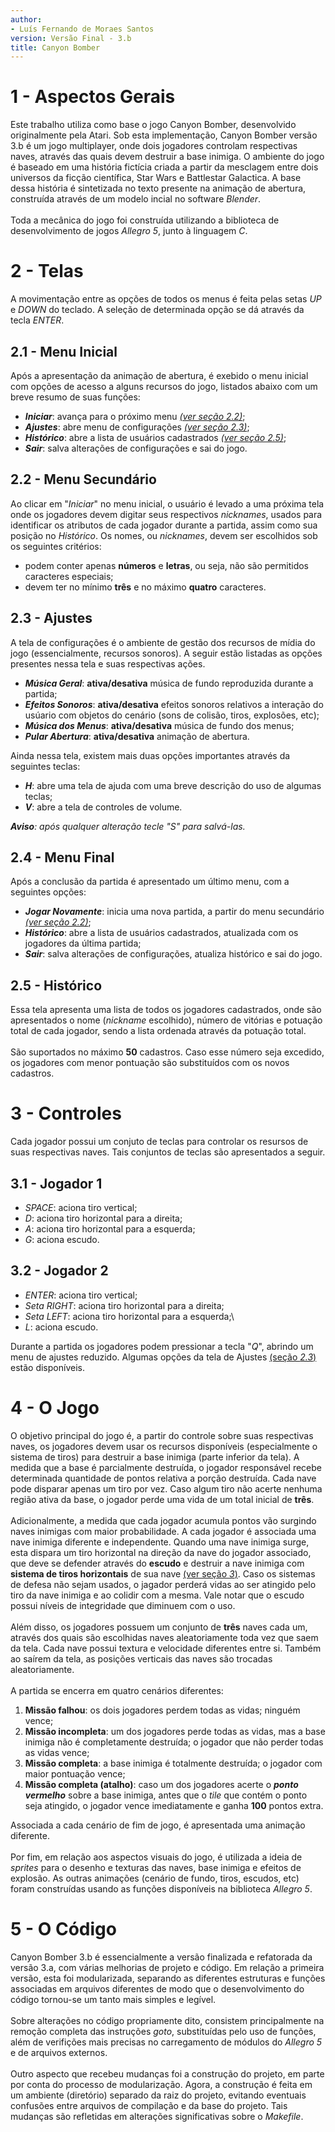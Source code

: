 ```yaml
---
author:
- Luís Fernando de Moraes Santos
version: Versão Final - 3.b
title: Canyon Bomber
---
```


# 1 - Aspectos Gerais

Este trabalho utiliza como base o jogo Canyon Bomber, desenvolvido originalmente pela Atari. Sob esta implementação, Canyon Bomber versão 3.b é um jogo multiplayer, onde dois jogadores controlam respectivas naves, através das quais devem destruir a base inimiga. O ambiente do jogo é baseado em uma história fictícia criada a partir da mesclagem entre dois universos da ficção científica, Star Wars e Battlestar Galactica. A base dessa história é sintetizada no texto presente na animação de abertura, construída através de um modelo incial no software *Blender*.\
\
Toda a mecânica do jogo foi construída utilizando a biblioteca de desenvolvimento de jogos *Allegro 5*, junto à linguagem *C*.

# 2 - Telas 

A movimentação entre as opções de todos os menus é feita pelas setas
*UP* e *DOWN* do teclado. A seleção de determinada opção se dá através
da tecla *ENTER*.

## 2.1 - Menu Inicial

Após a apresentação da animação de abertura, é exebido o menu inicial com opções de acesso a alguns recursos do jogo, listados abaixo com um breve resumo de suas funções:

 * ***Iniciar***: avança para o próximo menu [*(ver seção 2.2)*](#22---menu-secundário);
 * ***Ajustes***: abre menu de configurações [*(ver seção 2.3)*](#23---ajustes);
 * ***Histórico***: abre a lista de usuários cadastrados [*(ver seção 2.5)*](#25---histórico);
 * ***Sair***: salva alterações de configurações e sai do jogo.

## 2.2 - Menu Secundário

Ao clicar em "*Iniciar*" no menu inicial, o usuário é levado a uma próxima tela onde os jogadores devem digitar seus respectivos *nicknames*, usados para identificar os atributos de cada jogador durante a partida, assim como sua posição no *Histórico*. Os nomes, ou *nicknames*, devem ser escolhidos sob os seguintes critérios:

 * podem conter apenas **números** e **letras**, ou seja, não são permitidos caracteres especiais;
 * devem ter no mínimo **três** e no máximo **quatro** caracteres.

## 2.3 - Ajustes

A tela de configurações é o ambiente de gestão dos recursos de mídia do jogo (essencialmente, recursos sonoros). A seguir estão listadas as opções presentes nessa tela e suas respectivas ações.

 * ***Música Geral***: **ativa/desativa** música de fundo reproduzida durante a partida;
 * ***Efeitos Sonoros***: **ativa/desativa** efeitos sonoros relativos a interação do usúario com objetos do cenário (sons de colisão, tiros, explosões, etc);
 * ***Música dos Menus***: **ativa/desativa** música de fundo dos menus;
 * ***Pular Abertura***: **ativa/desativa** animação de abertura.

Ainda nessa tela, existem mais duas opções importantes através da seguintes teclas:

 * ***H***: abre uma tela de ajuda com uma breve descrição do uso de algumas teclas;
 * ***V***: abre a tela de controles de volume.

***Aviso**: após qualquer alteração tecle "*S*" para salvá-las.*

## 2.4 - Menu Final

Após a conclusão da partida é apresentado um último menu, com a seguintes opções:

 * ***Jogar Novamente***: inicia uma nova partida, a partir do menu secundário [*(ver seção 2.2)*](#22---menu-secundário);
 * ***Histórico***: abre a lista de usuários cadastrados, atualizada com os jogadores da última partida;
 * ***Sair***: salva alterações de configurações, atualiza histórico e sai do jogo.

## 2.5 - Histórico

Essa tela apresenta uma lista de todos os jogadores cadastrados, onde são apresentados o nome (*nickname* escolhido), número de vitórias e potuação total de cada jogador, sendo a lista ordenada através da potuação total.\
\
São suportados no máximo **50** cadastros. Caso esse número seja excedido, os jogadores com menor pontuação são substituídos com os novos cadastros.

# 3 - Controles 

Cada jogador possui um conjuto de teclas para controlar os resursos de suas respectivas naves. Tais conjuntos de teclas são apresentados a seguir.

## 3.1 - Jogador 1

 * *SPACE*: aciona tiro vertical;
 * *D*: aciona tiro horizontal para a direita;
 * *A*: aciona tiro horizontal para a esquerda;
 * *G*: aciona escudo.

## 3.2 - Jogador 2 

 * *ENTER*: aciona tiro vertical;
 * *Seta RIGHT*: aciona tiro horizontal para a direita;
 * *Seta LEFT*: aciona tiro horizontal para a esquerda;\
 * *L*: aciona escudo.

Durante a partida os jogadores podem pressionar a tecla "*Q*", abrindo um menu de ajustes reduzido. Algumas opções da tela de Ajustes [(seção *2.3*)](#23---ajustes) estão disponíveis.

# 4 - O Jogo 

O objetivo principal do jogo é, a partir do controle sobre suas respectivas naves, os jogadores devem usar os recursos disponíveis (especialmente o sistema de tiros) para destruir a base inimiga (parte inferior da tela). A medida que a base é parcialmente destruída, o jogador responsável recebe determinada quantidade de pontos relativa a porção destruída. Cada nave pode disparar apenas um tiro por vez. Caso algum tiro não acerte nenhuma região ativa da base, o jogador perde uma vida de um total inicial de **três**.\
\
Adicionalmente, a medida que cada jogador acumula pontos vão surgindo naves inimigas com maior probabilidade. A cada jogador é associada uma nave inimiga diferente e independente. Quando uma nave inimiga surge, esta dispara um tiro horizontal na direção da nave do jogador associado, que deve se defender através do **escudo** e destruir a nave inimiga com **sistema de tiros horizontais** de sua nave [(ver seção *3*)](#3---controles). Caso os sistemas de defesa não sejam usados, o jagador perderá vidas ao ser atingido pelo tiro da nave inimiga e ao colidir com a mesma. Vale notar que o escudo possui níveis de integridade que diminuem com o uso.\
\
Além disso, os jogadores possuem um conjunto de **três** naves cada um, através dos quais são escolhidas naves aleatoriamente toda vez que saem da tela. Cada nave possui textura e velocidade diferentes entre si. Também ao saírem da tela, as posições verticais das naves são trocadas aleatoriamente.\
\
A partida se encerra em quatro cenários diferentes:

 1. **Missão falhou**: os dois jogadores perdem todas as vidas; ninguém vence;
 2. **Missão incompleta**: um dos jogadores perde todas as vidas, mas a base inimiga não é completamente destruída; o jogador que não perder todas as vidas vence;
 3. **Missão completa**: a base inimiga é totalmente destruída; o jogador com maior pontuação vence;
 4. **Missão completa (atalho)**: caso um dos jogadores acerte o ***ponto vermelho*** sobre a base inimiga, antes que o *tile* que contém o ponto seja atingido, o jogador vence imediatamente e ganha **100** pontos extra.

Associada a cada cenário de fim de jogo, é apresentada uma animação diferente.\
\
Por fim, em relação aos aspectos visuais do jogo, é utilizada a ideia de *sprites* para o desenho e texturas das naves, base inimiga e efeitos de explosão. As outras animações (cenário de fundo, tiros, escudos, etc) foram construídas usando as funções disponíveis na biblioteca *Allegro 5*.

# 5 - O Código

Canyon Bomber 3.b é essencialmente a versão finalizada e refatorada da versão 3.a, com várias melhorias de projeto e código. Em relação a primeira versão, esta foi modularizada, separando as diferentes estruturas e funções associadas em arquivos diferentes de modo que o desenvolvimento do código tornou-se um tanto mais simples e legível.\
\
Sobre alterações no código propriamente dito, consistem principalmente na remoção completa das instruções *goto*, substituídas pelo uso de funções, além de verifições mais precisas no carregamento de módulos do *Allegro 5* e de arquivos externos.\
\
Outro aspecto que recebeu mudanças foi a construção do projeto, em parte por conta do processo de modularização. Agora, a construção é feita em um ambiente (diretório) separado da raiz do projeto, evitando eventuais confusões entre arquivos de compilação e da base do projeto. Tais mudanças são refletidas em alterações significativas sobre o *Makefile*.
